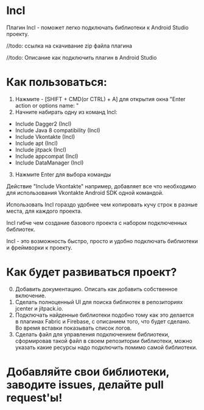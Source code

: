 # Incl
Плагин Incl - поможет легко подключать библиотеки к Android Studio проекту. 

//todo: ссылка на скачивание zip файла плагина

//todo: Описание как подключить плагин в Android Studio

# Как пользоваться:

1. Нажмите - [SHIFT + CMD(or CTRL) + A] для открытия окна "Enter action or options name: "
2. Начните набирать одну из команд Incl:
  * Include Dagger2 (Incl)
  * Include Java 8 compatibility (Incl)
  * Include Vkontakte (Incl)
  * Include apt (Incl)
  * Include jitpack (Incl)
  * Include appcompat (Incl)
  * Include DataManager (Incl)
3. Нажмите Enter для выбора команды

Действие "Include Vkontakte" например, добавляет все что необходимо для использования Vkontakte Android SDK одной командой.

Использовать Incl гораздо удобнее чем копировать кучу строк в разные места, для каждого проекта. 

Incl гибче чем создание базового проекта с набором подключенных библиотек. 

Incl - это возможность быстро, просто и удобно подключать библиотеки и фреймворки к проекту.

# Как будет развиваться проект?

0. Добавить документацию. Описать как добавить собственное включение.
1. Сделать полноценный UI для поиска библиотек в репозиториях jcenter и jitpack.io.
2. Подключать найденные библиотеки подобно тому как это делается в плагинах Fabric и Firebase, с описанием того, что будет сделано. Во время вставки показывать список логов.
3. Сделать файл для управления подключением библиотеки, сформировав такой файл в своем репозитории библиотеки, можно указать какие ресурсы надо подключить помимо самой библиотеки.

# Добавляйте свои библиотеки, заводите issues, делайте pull request'ы!
